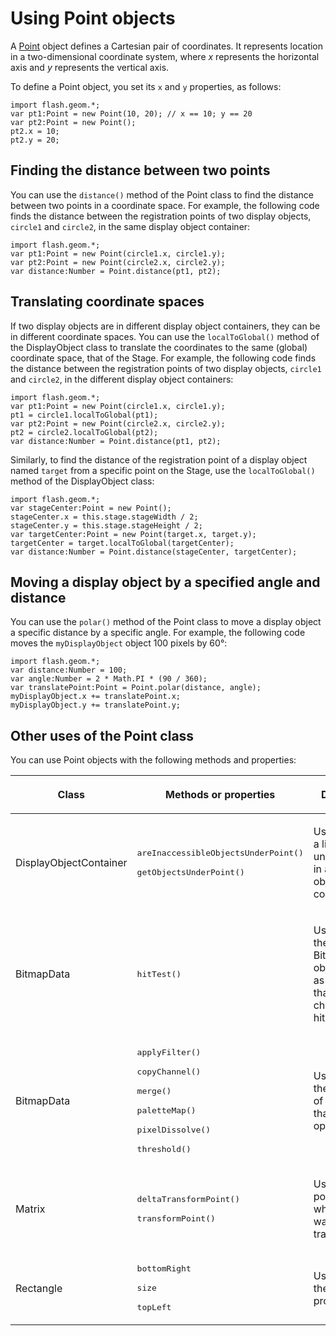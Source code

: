 # Using Point objects

<div>

A <a
href="http://help.adobe.com/en_US/FlashPlatform/reference/actionscript/3/flash/geom/Point.html"
target="_self">Point</a> object defines a Cartesian pair of coordinates. It
represents location in a two-dimensional coordinate system, where _x_ represents
the horizontal axis and _y_ represents the vertical axis.

To define a Point object, you set its `x` and `y` properties, as follows:

    import flash.geom.*;
    var pt1:Point = new Point(10, 20); // x == 10; y == 20
    var pt2:Point = new Point();
    pt2.x = 10;
    pt2.y = 20;

</div>

<div>

## Finding the distance between two points

<div>

You can use the `distance()` method of the Point class to find the distance
between two points in a coordinate space. For example, the following code finds
the distance between the registration points of two display objects, `circle1`
and `circle2`, in the same display object container:

    import flash.geom.*;
    var pt1:Point = new Point(circle1.x, circle1.y);
    var pt2:Point = new Point(circle2.x, circle2.y);
    var distance:Number = Point.distance(pt1, pt2);

</div>

</div>

<div>

## Translating coordinate spaces

<div>

If two display objects are in different display object containers, they can be
in different coordinate spaces. You can use the `localToGlobal()` method of the
DisplayObject class to translate the coordinates to the same (global) coordinate
space, that of the Stage. For example, the following code finds the distance
between the registration points of two display objects, `circle1` and `circle2`,
in the different display object containers:

    import flash.geom.*;
    var pt1:Point = new Point(circle1.x, circle1.y);
    pt1 = circle1.localToGlobal(pt1);
    var pt2:Point = new Point(circle2.x, circle2.y);
    pt2 = circle2.localToGlobal(pt2);
    var distance:Number = Point.distance(pt1, pt2);

Similarly, to find the distance of the registration point of a display object
named `target` from a specific point on the Stage, use the `localToGlobal()`
method of the DisplayObject class:

    import flash.geom.*;
    var stageCenter:Point = new Point();
    stageCenter.x = this.stage.stageWidth / 2;
    stageCenter.y = this.stage.stageHeight / 2;
    var targetCenter:Point = new Point(target.x, target.y);
    targetCenter = target.localToGlobal(targetCenter);
    var distance:Number = Point.distance(stageCenter, targetCenter);

</div>

</div>

<div>

## Moving a display object by a specified angle and distance

<div>

You can use the `polar()` method of the Point class to move a display object a
specific distance by a specific angle. For example, the following code moves the
`myDisplayObject` object 100 pixels by 60°:

    import flash.geom.*;
    var distance:Number = 100;
    var angle:Number = 2 * Math.PI * (90 / 360);
    var translatePoint:Point = Point.polar(distance, angle);
    myDisplayObject.x += translatePoint.x;
    myDisplayObject.y += translatePoint.y;

</div>

</div>

<div>

## Other uses of the Point class

<div>

You can use Point objects with the following methods and properties:

<div>

<table>
<colgroup>
<col style="width: 33%" />
<col style="width: 33%" />
<col style="width: 33%" />
</colgroup>
<thead>
<tr class="header">
<th><p>Class</p></th>
<th><p>Methods or properties</p></th>
<th><p>Description</p></th>
</tr>
</thead>
<tbody>
<tr class="odd">
<td headers="d17e16823 "><p>DisplayObjectContainer</p></td>
<td headers="d17e16826 "><div>
<p><samp>areInaccessibleObjectsUnderPoint()</samp></p><p><samp>getObjectsUnderPoint()</samp></p>
</div></td>
<td headers="d17e16829 "><p>Used to
return a list of objects under a point in a display object
container.</p></td>
</tr>
<tr class="even">
<td headers="d17e16823 "><p>BitmapData</p></td>
<td headers="d17e16826 "><p><samp>hitTest()</samp></p></td>
<td headers="d17e16829 "><p>Used to
define the pixel in the BitmapData object as well as the point that you
are checking for a hit.</p></td>
</tr>
<tr class="odd">
<td headers="d17e16823 "><p>BitmapData</p></td>
<td headers="d17e16826 "><p><samp>applyFilter()</samp></p>
<p><samp>copyChannel()</samp></p>
<p><samp>merge()</samp></p>
<p><samp>paletteMap()</samp></p>
<p><samp>pixelDissolve()</samp></p>
<p><samp>threshold()</samp></p></td>
<td headers="d17e16829 "><p>Used to
define the positions of rectangles that define the operations.</p></td>
</tr>
<tr class="even">
<td headers="d17e16823 "><p>Matrix</p></td>
<td headers="d17e16826 "><p><samp>deltaTransformPoint()</samp></p>
<p><samp>transformPoint()</samp></p></td>
<td headers="d17e16829 "><p>Used to
define points for which you want to apply a transformation.</p></td>
</tr>
<tr class="odd">
<td headers="d17e16823 "><p>Rectangle</p></td>
<td headers="d17e16826 "><p><samp>bottomRight</samp></p>
<p><samp>size</samp></p>
<p><samp>topLeft</samp></p></td>
<td headers="d17e16829 "><p>Used to
define these properties.</p></td>
</tr>
</tbody>
</table>

</div>

</div>

</div>
